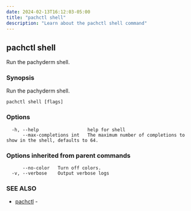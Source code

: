 ```yaml
---
date: 2024-02-13T16:12:03-05:00
title: "pachctl shell"
description: "Learn about the pachctl shell command"
---
```


## pachctl shell

Run the pachyderm shell.

### Synopsis

Run the pachyderm shell.

```
pachctl shell [flags]
```

### Options

```
  -h, --help                  help for shell
      --max-completions int   The maximum number of completions to show in the shell, defaults to 64.
```

### Options inherited from parent commands

```
      --no-color   Turn off colors.
  -v, --verbose    Output verbose logs
```

### SEE ALSO

* [pachctl](../pachctl)	 - 

